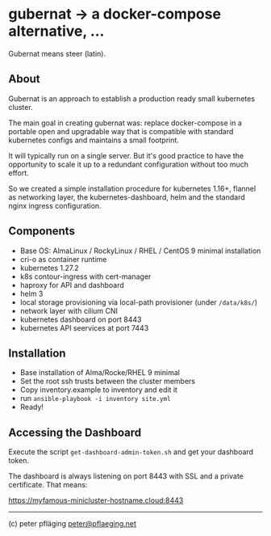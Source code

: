 # gubernat -> a docker-compose alternative, ...

Gubernat means steer (latin).

## About

Gubernat is an approach to establish a production ready small kubernetes cluster.

The main goal in creating gubernat was: replace docker-compose in a portable open and
upgradable way that is compatible with standard kubernetes configs and maintains a small footprint.

It will typically run on a single server. But it's good practice to have the opportunity to scale it up
to a redundant configuration without too much effort.

So we created a simple installation procedure for kubernetes 1.16+, flannel as networking layer, the kubernetes-dashboard, helm and the standard nginx ingress configuration.


## Components

- Base OS: AlmaLinux / RockyLinux / RHEL / CentOS 9 minimal installation
- cri-o as container runtime
- kubernetes 1.27.2
- k8s contour-ingress with cert-manager
- haproxy for API and dashboard
- helm 3
- local storage provisioning via local-path provisioner (under `/data/k8s/`)
- network layer with cilium CNI
- kubernetes dashboard on port 8443
- kubernetes API seervices at port 7443

## Installation

- Base installation of Alma/Rocke/RHEL 9 minimal
- Set the root ssh trusts between the cluster members
- Copy inventory.example to inventory and edit it
- run `ansible-playbook -i inventory site.yml`
- Ready!

## Accessing the Dashboard

Execute the script `get-dashboard-admin-token.sh` and get your dashboard token.

The dashboard is always listening on port 8443 with SSL and a private certificate. That means:

<https://myfamous-minicluster-hostname.cloud:8443>

---
(c) peter pfläging <peter@pflaeging.net>
